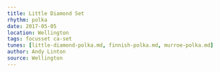 ```yaml
---
title: Little Diamond Set
rhythm: polka
date: 2017-05-05
location: Wellington
tags: focusset ca-set
tunes: [little-diamond-polka.md, finnish-polka.md, murroe-polka.md]
author: Andy Linton
source: Wellington
---
```


